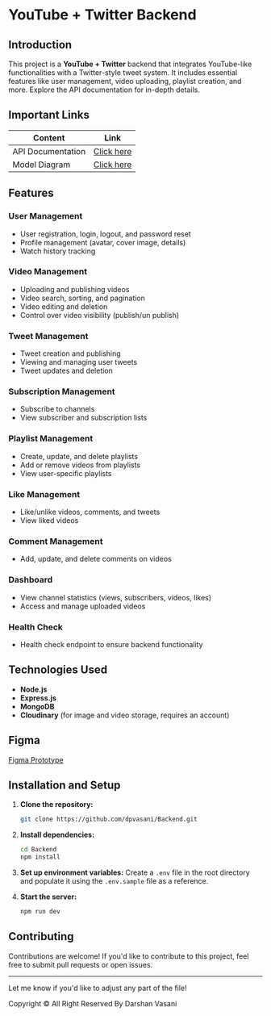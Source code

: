 # YouTube + Twitter Backend

## Introduction

This project is a **YouTube + Twitter** backend that integrates YouTube-like functionalities with a Twitter-style tweet system. It includes essential features like user management, video uploading, playlist creation, and more. Explore the API documentation for in-depth details.

<!-- https://documenter.getpostman.com/view/28570926/2s9YsNdVwW -->

## Important Links

| Content           | Link                                                                     |
| ----------------- | ------------------------------------------------------------------------ |
| API Documentation | [Click here](https://documenter.getpostman.com/view/26810555/2sAXqp8j2D) |
| Model Diagram     | [Click here](https://app.eraser.io/workspace/YtPqZ1VogxGy1jzIDkzj)       |

## Features

### User Management

- User registration, login, logout, and password reset
- Profile management (avatar, cover image, details)
- Watch history tracking

### Video Management

- Uploading and publishing videos
- Video search, sorting, and pagination
- Video editing and deletion
- Control over video visibility (publish/un publish)

### Tweet Management

- Tweet creation and publishing
- Viewing and managing user tweets
- Tweet updates and deletion

### Subscription Management

- Subscribe to channels
- View subscriber and subscription lists

### Playlist Management

- Create, update, and delete playlists
- Add or remove videos from playlists
- View user-specific playlists

### Like Management

- Like/unlike videos, comments, and tweets
- View liked videos

### Comment Management

- Add, update, and delete comments on videos

### Dashboard

- View channel statistics (views, subscribers, videos, likes)
- Access and manage uploaded videos

### Health Check

- Health check endpoint to ensure backend functionality

## Technologies Used

- **Node.js**
- **Express.js**
- **MongoDB**
- **Cloudinary** (for image and video storage, requires an account)

## Figma

[Figma Prototype](https://www.figma.com/proto/shmxWL5FKRO5GNOPPopBg6/PLAY?node-id=1-38943&t=aU8UmiByLnnYBJQr-1)



## Installation and Setup

1. **Clone the repository:**

   ```bash
   git clone https://github.com/dpvasani/Backend.git
   ```

2. **Install dependencies:**

   ```bash
   cd Backend
   npm install
   ```

3. **Set up environment variables:**
   Create a `.env` file in the root directory and populate it using the `.env.sample` file as a reference.

4. **Start the server:**

   ```bash
   npm run dev
   ```

## Contributing

Contributions are welcome! If you'd like to contribute to this project, feel free to submit pull requests or open issues.

---

Let me know if you'd like to adjust any part of the file!

Copyright © All Right Reserved By Darshan Vasani
